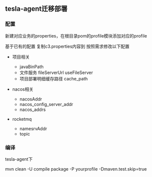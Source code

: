 ## tesla-agent迁移部署

### 配置
新建对应业务的properties，在根目录pom的profile模块添加对应的profile

基于已有的配置
复制c3.properties内容到
按照需求修改以下配置

+ 项目相关
    - javaBinPath
    - 文件服务 fileServerUrl useFileServer
    - 项目部署明细缓存路径 cache_path

+ nacos相关
    - nacosAddr
    - nacos_config_server_addr
    - nacos_addrs

+ rocketmq
    - namesrvAddr
    - topic

### 编译

tesla-agent下

mvn clean -U compile package -P yourprofile -Dmaven.test.skip=true

